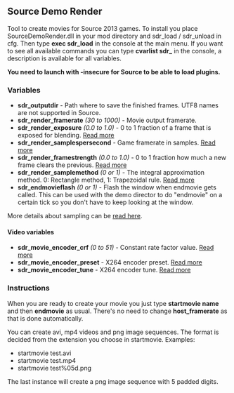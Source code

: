 ## Source Demo Render

Tool to create movies for Source 2013 games. To install you place SourceDemoRender.dll in your mod directory and sdr_load / sdr_unload in cfg. Then type **exec sdr_load** in the console at the main menu. If you want to see all available commands you can type **cvarlist sdr_** in the console, a description is available for all variables.

**You need to launch with -insecure for Source to be able to load plugins.**

### Variables

- **sdr_outputdir** - Path where to save the finished frames. UTF8 names are not supported in Source.
- **sdr_render_framerate** *(30 to 1000)* - Movie output framerate.
- **sdr_render_exposure** *(0.0 to 1.0)* - 0 to 1 fraction of a frame that is exposed for blending. [Read more](https://github.com/ripieces/advancedfx/wiki/GoldSrc%3Amirv_sample_exposure)
- **sdr_render_samplespersecond** - Game framerate in samples. [Read more](https://github.com/ripieces/advancedfx/wiki/GoldSrc%3Amirv_sample_sps)
- **sdr_render_framestrength** *(0.0 to 1.0)* - 0 to 1 fraction how much a new frame clears the previous. [Read more](https://github.com/ripieces/advancedfx/wiki/GoldSrc%3A__mirv_sample_frame_strength)
- **sdr_render_samplemethod** *(0 or 1)* - The integral approximation method. 0: Rectangle method, 1: Trapezoidal rule. [Read more](https://github.com/ripieces/advancedfx/wiki/GoldSrc%3A__mirv_sample_smethod)
- **sdr_endmovieflash** *(0 or 1)* - Flash the window when endmovie gets called. This can be used with the demo director to do "endmovie" on a certain tick so you don't have to keep looking at the window.

More details about sampling can be [read here](https://github.com/ripieces/advancedfx/wiki/GoldSrc%3ASampling-System).

#### Video variables
- **sdr_movie_encoder_crf** *(0 to 51)* - Constant rate factor value. [Read more]( https://trac.ffmpeg.org/wiki/Encode/H.264)
- **sdr_movie_encoder_preset** - X264 encoder preset. [Read more]( https://trac.ffmpeg.org/wiki/Encode/H.264)
- **sdr_movie_encoder_tune** - X264 encoder tune. [Read more]( https://trac.ffmpeg.org/wiki/Encode/H.264)

### Instructions
When you are ready to create your movie you just type **startmovie name** and then **endmovie** as usual. There's no need to change **host_framerate** as that is done automatically.

You can create avi, mp4 videos and png image sequences. The format is decided from the extension you choose in startmovie. Examples:

- startmovie test.avi
- startmovie test.mp4
- startmovie test%05d.png

The last instance will create a png image sequence with 5 padded digits.
